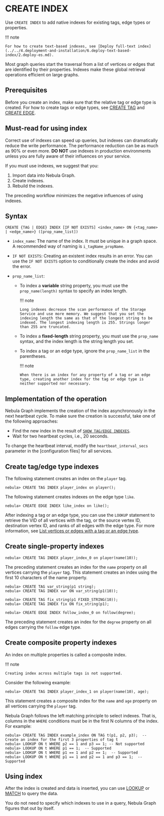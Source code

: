 # CREATE INDEX

Use `CREATE INDEX` to add native indexes for existing tags, edge types or properties.

!!! note

    For how to create text-based indexes, see [Deploy full-text index](../../4.deployment-and-installation/6.deploy-text-based-index/2.deploy-es.md).

Most graph queries start the traversal from a list of vertices or edges that are identified by their properties. Indexes make these global retrieval operations efficient on large graphs.

## Prerequisites

Before you create an index, make sure that the relative tag or edge type is created. For how to create tags or edge types, see [CREATE TAG](../10.tag-statements/1.create-tag.md) and [CREATE EDGE](../11.edge-type-statements/1.create-edge.md).

## Must-read for using index

Correct use of indexes can speed up queries, but indexes can dramatically reduce the write performance. The performance reduction can be as much as 90% or even more. **DO NOT** use indexes in production environments unless you are fully aware of their influences on your service.

If you must use indexes, we suggest that you:

1. Import data into Nebula Graph.
2. Create indexes.
3. Rebuild the indexes.

The preceding workflow minimizes the negative influences of using indexes.

## Syntax

```ngql
CREATE {TAG | EDGE} INDEX [IF NOT EXISTS] <index_name> ON {<tag_name> | <edge_name>} ([prop_name_list])
```

- `index_name`: The name of the index. It must be unique in a graph space. A recommended way of naming is `i_tagName_propName`.

- `IF NOT EXISTS`: Creating an existent index results in an error. You can use the `IF NOT EXISTS` option to conditionally create the index and avoid the error.

- `prop_name_list`:

  - To index a **variable** string property, you must use the `prop_name(length)` syntax to specify an index length.

    !!! note

        Long indexes decrease the scan performance of the Storage Service and use more memory. We suggest that you set the indexing length the same as that of the longest string to be indexed. The longest indexing length is 255. Strings longer than 255 are truncated.

  - To index a **fixed-length** string property, you must use the `prop_name` syntax, and the index length is the string length you set.

  - To index a tag or an edge type, ignore the `prop_name_list` in the parentheses.

    !!! note

        When there is an index for any property of a tag or an edge type, creating another index for the tag or edge type is neither supported nor necessary.

## Implementation of the operation

Nebula Graph implements the creation of the index asynchronously in the next heartbeat cycle. To make sure the creation is successful, take one of the following approaches:

- Find the new index in the result of [`SHOW TAG/EDGE INDEXES`](2.show-native-indexes.md).
- Wait for two heartbeat cycles, i.e., 20 seconds.

To change the heartbeat interval, modify the `heartbeat_interval_secs` parameter in the [configuration files] for all services.

## Create tag/edge type indexes

The following statement creates an index on the `player` tag.

```ngql
nebula> CREATE TAG INDEX player_index on player();
```

The following statement creates indexes on the edge type `like`.

```ngql
nebula> CREATE EDGE INDEX like_index on like();
```

After indexing a tag or an edge type, you can use the `LOOKUP` statement to retrieve the VID of all vertices with the tag, or the source vertex ID, destination vertex ID, and ranks of all edges with the edge type. For more information, see [List vertices or edges with a tag or an edge type](../7.general-query-statements/5.lookup.md).

## Create single-property indexes

```ngql
nebula> CREATE TAG INDEX player_index_0 on player(name(10));
```

The preceding statement creates an index for the `name` property on all vertices carrying the `player` tag. This statement creates an index using the first 10 characters of the name property.

```ngql
nebula> CREATE TAG var_string(p1 string);
nebula> CREATE TAG INDEX var ON var_string(p1(10));

nebula> CREATE TAG fix_string(p1 FIXED_STRING(10));
nebula> CREATE TAG INDEX fix ON fix_string(p1);
```

```ngql
nebula> CREATE EDGE INDEX follow_index_0 on follow(degree);
```

The preceding statement creates an index for the `degree` property on all edges carrying the `follow` edge type.

## Create composite property indexes

An index on multiple properties is called a composite index.

!!! note

    Creating index across multiple tags is not supported.

Consider the following example:

```ngql
nebula> CREATE TAG INDEX player_index_1 on player(name(10), age);
```

This statement creates a composite index for the `name` and `age` property on all vertices carrying the `player` tag.

Nebula Graph follows the left matching principle to select indexes. That is, columns in the `WHERE` conditions must be in the first N columns of the index. For example:

```ngql
nebula> CREATE TAG INDEX example_index ON TAG t(p1, p2, p3);  -- Create an index for the first 3 properties of tag t
nebula> LOOKUP ON t WHERE p2 == 1 and p3 == 1; -- Not supported
nebula> LOOKUP ON t WHERE p1 == 1;  -- Supported
nebula> LOOKUP ON t WHERE p1 == 1 and p2 == 1;  -- Supported
nebula> LOOKUP ON t WHERE p1 == 1 and p2 == 1 and p3 == 1;  -- Supported
```

## Using index

After the index is created and data is inserted, you can use [LOOKUP](../7.general-query-statements/5.lookup.md) or [MATCH](../7.general-query-statements/2.match.md) to query the data.

You do not need to specify which indexes to use in a query, Nebula Graph figures that out by itself.
